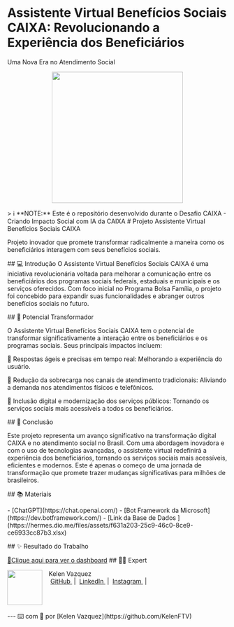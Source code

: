 # Assistente Virtual Benefícios Sociais CAIXA: Revolucionando a Experiência dos Beneficiários
Uma Nova Era no Atendimento Social
<p align="center">
<img
    src="./assets/logo.jpg"
    width="300"
/>
</p> 
<p align="center">
</p>
> ℹ️ **NOTE:** Este é o repositório desenvolvido durante o Desafio CAIXA - Criando Impacto Social com IA da CAIXA
# Projeto Assistente Virtual Benefícios Sociais CAIXA
</p>
Projeto inovador que promete transformar radicalmente a maneira como os beneficiários interagem com seus benefícios sociais.
</p>
## 💻 Introdução
O Assistente Virtual Benefícios Sociais CAIXA é uma iniciativa revolucionária voltada para melhorar a comunicação entre os beneficiários dos programas sociais federais, estaduais e municipais e os serviços oferecidos. Com foco inicial no Programa Bolsa Família, o projeto foi concebido para expandir suas funcionalidades e abranger outros benefícios sociais no futuro.
</p>
## 🤖 Potencial Transformador

O Assistente Virtual Benefícios Sociais CAIXA tem o potencial de transformar significativamente a interação entre os beneficiários e os programas sociais. Seus principais impactos incluem:
</p>
🤖        Respostas ágeis e precisas em tempo real: Melhorando a experiência do usuário.
</p>
🤖        Redução da sobrecarga nos canais de atendimento tradicionais: Aliviando a demanda nos atendimentos físicos e telefônicos.
</p>
🤖        Inclusão digital e modernização dos serviços públicos: Tornando os serviços sociais mais acessíveis a todos os beneficiários.
</p>
## 🚀  Conclusão
</p>
Este projeto representa um avanço significativo na transformação digital CAIXA e no atendimento social no Brasil. Com uma abordagem inovadora e com o uso de tecnologias avançadas, o assistente virtual redefinirá a experiência dos beneficiários, tornando os serviços sociais mais acessíveis, eficientes e modernos. Este é apenas o começo de uma jornada de transformação que promete trazer mudanças significativas para milhões de brasileiros.
</p>
## 📚 Materiais
</p>
- [ChatGPT](https://chat.openai.com/)
- [Bot Framework da Microsoft](https://dev.botframework.com/)
- [Link da Base de Dados ](https://hermes.dio.me/files/assets/f631a203-25c9-46c0-8ce9-ce6933cc87b3.xlsx)
</p>
## ✨ Resultado do Trabalho
</p>
<a href=https://raw.githubusercontent.com/KelenFTV/Planilhas-inteligentes/main/Planilha_financeira.xlsx title="View XLSX now"> 📕Clique aqui para ver  o dashboard</a>
## 👨‍💻 Expert
<p>
    <img
      align=left
      margin=10
      width=80
      src=https://avatars.githubusercontent.com/u/191724182?v=4
    />
    <p>&nbsp&nbsp&nbspKelen Vazquez<br>
    &nbsp&nbsp&nbsp
    <a
        href=https://github.com/KelenFTV>
        GitHub
    </a>
    &nbsp;|&nbsp;
    <a
        href=www.linkedin.com/in/kelen-vazquez-6>
        LinkedIn
    </a>
    &nbsp;|&nbsp;
    <a
        href=https://www.instagram.com/kelen.ferreira9/>
        Instagram
    </a>
    &nbsp;|&nbsp;</p>
</p>
<br/><br/>
<p>
---
⌨️ com 💜 por [Kelen Vazquez](https://github.com/KelenFTV)
